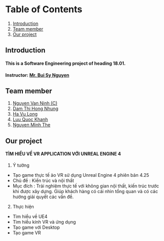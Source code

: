 
# Table of Contents
1. [Introduction](#introduction)
2. [Team member](#team-member)
3. [Our project](#our-project)

## Introduction 
#### This is a Software Engineering project of heading 18.01.
#### Instructor: [Mr. Bui Sy Nguyen](https://www.facebook.com/nguyenbs)

## Team member 
1. [Nguyen Van Ninh (C)](https://www.facebook.com/peterrock0209)
2. [Dam Thi Hong Nhung](https://www.facebook.com/boubou17012000)
3. [Ha Vu Long](https://www.facebook.com/profile.php?id=100007958924692)
4. [Luu Quoc Khanh](https://www.facebook.com/profile.php?id=100004812040597)
5. [Nguyen Minh The](https://www.facebook.com/profile.php?id=100009671985942)

## Our project
#### TÌM HIỂU VỀ VR APPLICATION VỚI UNREAL ENGINE 4

1.	Ý tưởng 
-	Tạo game thực tế ảo VR sử dụng Unreal Engine 4 phiên bản 4.25
-	Chủ đề : Kiến trúc và nội thất
-	Mục đích : Trải nghiệm thực tế với không gian nội thất, kiến trúc trước khi được xây dựng. Giúp khách hàng có cái nhìn tổng quan và có các hướng giải quyết các vấn đề.

2.	Thực hiện
-	Tìm hiểu về UE4
-	Tìm hiểu kính VR và ứng dụng
-	Tạo game với Desktop
-	Tạo game VR


